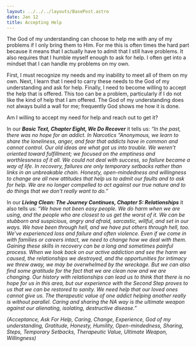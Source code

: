 ```yaml
---
layout: ../../../layouts/BasePost.astro
date: Jan 12
title: Accepting Help
---
```

The God of my understanding can choose to help me with any of my problems if I only bring them to Him. For me this is often times the hard part because it means that I actually have to admit that I still have problems. It also requires that I humble myself enough to ask for help. I often get into a mindset that I can handle my problems on my own.

First, I must recognize my needs and my inability to meet all of them on my own. Next, I learn that I need to carry these needs to the God of my understanding and ask for help. Finally, I need to become willing to accept the help that is offered. This too can be a problem, particularly if I do not like the kind of help that I am offered. The God of my understanding does not always build a wall for me; frequently God shows me how it is done.

Am I willing to accept my need for help and reach out to get it?

In our ***Basic Text, Chapter Eight, We Do Recover*** it tells us: *“In the past, there was no hope for an addict. In Narcotics “Anonymous, we learn to share the loneliness, anger, and fear that addicts have in common and cannot control. Our old ideas are what got us into trouble. We weren’t oriented toward fulfillment; we focused on the emptiness and worthlessness of it all. We could not deal with success, so failure became a way of life. In recovery, failures are only temporary setbacks rather than links in an unbreakable chain. Honesty, open-mindedness and willingness to change are all new attitudes that help us to admit our faults and to ask for help. We are no longer compelled to act against our true nature and to do things that we don’t really want to do.”*

In our ***Living Clean: The Journey Continues, Chapter 5: Relationships*** it also tells us: *“We have not been easy people. We do harm when we are using, and the people who are closest to us get the worst of it. We can be stubborn and suspicious, angry and afraid, sarcastic, willful, and set in our ways. We have been through hell, and we have put others through hell, too. We’ve experienced loss and failure and often violence. Even if we come in with families or careers intact, we need to change how we deal with them. Gaining these skills in recovery can be a long and sometimes painful process. When we look back on our active addiction and see the harm we caused, the relationships we destroyed, and the opportunities for intimacy we threw away, we may be overwhelmed by the wreckage. But we can also find some gratitude for the fact that we are clean now and we are changing. Our history with relationships can lead us to think that there is no hope for us in this area, but our experience with the Second Step proves to us that we can be restored to sanity. We need help that our loved ones cannot give us. The therapeutic value of one addict helping another really is without parallel. Caring and sharing the NA way is the ultimate weapon against our alienating, isolating, destructive disease.”*

*(Acceptance, Ask For Help, Caring, Change, Experience, God of my understanding, Gratitude, Honesty, Humility, Open-mindedness, Sharing, Steps, Temporary Setbacks, Therapeutic Value, Ultimate Weapon, Willingness)*